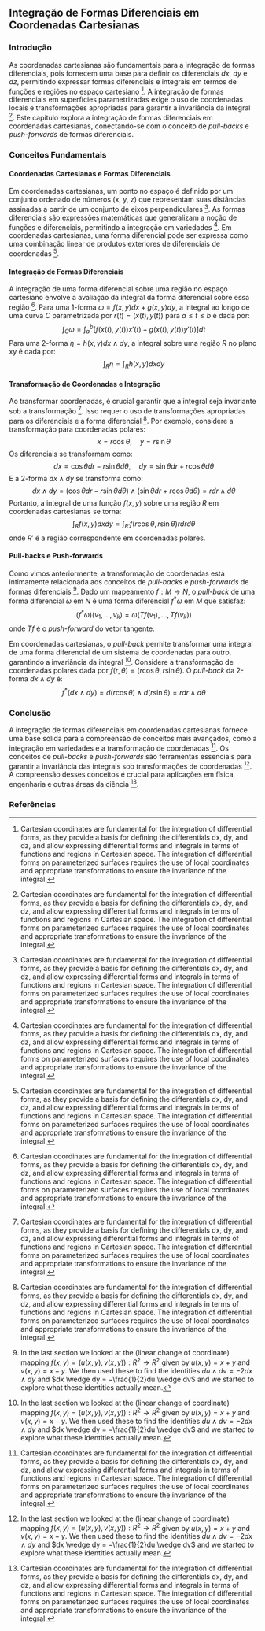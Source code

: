## Integração de Formas Diferenciais em Coordenadas Cartesianas

### Introdução
As coordenadas cartesianas são fundamentais para a integração de formas diferenciais, pois fornecem uma base para definir os diferenciais $dx$, $dy$ e $dz$, permitindo expressar formas diferenciais e integrais em termos de funções e regiões no espaço cartesiano [^1]. A integração de formas diferenciais em superfícies parametrizadas exige o uso de coordenadas locais e transformações apropriadas para garantir a invariância da integral [^1]. Este capítulo explora a integração de formas diferenciais em coordenadas cartesianas, conectando-se com o conceito de *pull-backs* e *push-forwards* de formas diferenciais.

### Conceitos Fundamentais
#### Coordenadas Cartesianas e Formas Diferenciais
Em coordenadas cartesianas, um ponto no espaço é definido por um conjunto ordenado de números (x, y, z) que representam suas distâncias assinadas a partir de um conjunto de eixos perpendiculares [^1]. As formas diferenciais são expressões matemáticas que generalizam a noção de funções e diferenciais, permitindo a integração em variedades [^1]. Em coordenadas cartesianas, uma forma diferencial pode ser expressa como uma combinação linear de produtos exteriores de diferenciais de coordenadas [^1].

#### Integração de Formas Diferenciais
A integração de uma forma diferencial sobre uma região no espaço cartesiano envolve a avaliação da integral da forma diferencial sobre essa região [^1]. Para uma 1-forma $\omega = f(x, y) dx + g(x, y) dy$, a integral ao longo de uma curva $C$ parametrizada por $r(t) = (x(t), y(t))$ para $a \leq t \leq b$ é dada por:
$$\
\int_C \omega = \int_a^b [f(x(t), y(t))x'(t) + g(x(t), y(t))y'(t)] dt
$$
Para uma 2-forma $\eta = h(x, y) dx \wedge dy$, a integral sobre uma região $R$ no plano xy é dada por:
$$\
\int_R \eta = \int_R h(x, y) dx dy
$$

#### Transformação de Coordenadas e Integração
Ao transformar coordenadas, é crucial garantir que a integral seja invariante sob a transformação [^1]. Isso requer o uso de transformações apropriadas para os diferenciais e a forma diferencial [^1]. Por exemplo, considere a transformação para coordenadas polares:
$$\
x = r \cos \theta, \quad y = r \sin \theta
$$
Os diferenciais se transformam como:
$$\
dx = \cos \theta dr - r \sin \theta d\theta, \quad dy = \sin \theta dr + r \cos \theta d\theta
$$
E a 2-forma $dx \wedge dy$ se transforma como:
$$\
dx \wedge dy = (\cos \theta dr - r \sin \theta d\theta) \wedge (\sin \theta dr + r \cos \theta d\theta) = r dr \wedge d\theta
$$
Portanto, a integral de uma função $f(x, y)$ sobre uma região $R$ em coordenadas cartesianas se torna:
$$\
\int_R f(x, y) dx dy = \int_{R'} f(r \cos \theta, r \sin \theta) r dr d\theta
$$
onde $R'$ é a região correspondente em coordenadas polares.

#### Pull-backs e Push-forwards
Como vimos anteriormente, a transformação de coordenadas está intimamente relacionada aos conceitos de *pull-backs* e *push-forwards* de formas diferenciais [^2]. Dado um mapeamento $f: M \rightarrow N$, o *pull-back* de uma forma diferencial $\omega$ em $N$ é uma forma diferencial $f^*\omega$ em $M$ que satisfaz:
$$\
(f^* \omega)(v_1, \dots, v_k) = \omega(Tf(v_1), \dots, Tf(v_k))
$$
onde $Tf$ é o *push-forward* do vetor tangente.

Em coordenadas cartesianas, o *pull-back* permite transformar uma integral de uma forma diferencial de um sistema de coordenadas para outro, garantindo a invariância da integral [^2]. Considere a transformação de coordenadas polares dada por $f(r, \theta) = (r \cos \theta, r \sin \theta)$. O *pull-back* da 2-forma $dx \wedge dy$ é:
$$\
f^*(dx \wedge dy) = d(r \cos \theta) \wedge d(r \sin \theta) = r dr \wedge d\theta
$$

### Conclusão
A integração de formas diferenciais em coordenadas cartesianas fornece uma base sólida para a compreensão de conceitos mais avançados, como a integração em variedades e a transformação de coordenadas [^1]. Os conceitos de *pull-backs* e *push-forwards* são ferramentas essenciais para garantir a invariância das integrais sob transformações de coordenadas [^2]. A compreensão desses conceitos é crucial para aplicações em física, engenharia e outras áreas da ciência [^1].

### Referências
[^1]: Cartesian coordinates are fundamental for the integration of differential forms, as they provide a basis for defining the differentials dx, dy, and dz, and allow expressing differential forms and integrals in terms of functions and regions in Cartesian space. The integration of differential forms on parameterized surfaces requires the use of local coordinates and appropriate transformations to ensure the invariance of the integral.
[^2]: In the last section we looked at the (linear change of coordinate) mapping $f(x, y) = (u(x, y), v(x, y)) : R^2 \rightarrow R^2$ given by $u(x, y) = x+y$ and $v(x, y) = x−y$. We then used these to find the identities $du \wedge dv = -2dx \wedge dy$ and $dx \wedge dy = −\frac{1}{2}du \wedge dv$ and we started to explore what these identities actually mean.

<!-- END -->